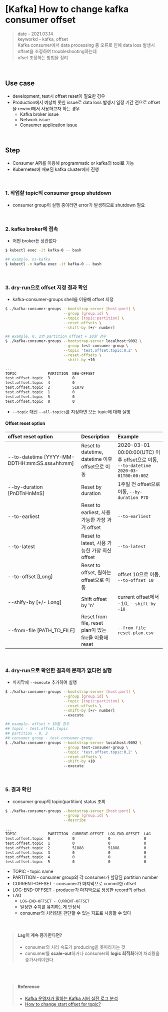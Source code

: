 # [Kafka] How to change kafka consumer offset
> date - 2021.03.14  
> keyworkd - kafka, offset  
> Kafka consumer에서 data processing 중 오류로 인해 data loss 발생시 offset을 조정하여 troubleshooting하는데  
> ofset 조정하는 방법을 정리  

<br>

## Use case
* development, test시 offset reset이 필요한 경우
* Production에서 예상치 못한 issue로 data loss 발생시 일정 기간 전으로 offset을 rewind해서 사용하고자 하는 경우
  * Kafka broker issue
  * Network issue
  * Consumer application issue

<br>

## Step
* Consumer API를 이용해 programmatic or kafka의 tool로 가능
* Kubernetes에 배포된 kafka cluster에서 진행

<br>

### 1. 작업할 topic의 consumer group shutdown
* consumer group이 실행 중이라면 error가 발생하므로 shutdown 필요

<br>

### 2. kafka broker에 접속
* 어떤 broker든 상관없다
```sh
$ kubectl exec -it kafka-0 -- bash

## example. ns-kafka
$ kubectl -n kafka exec -it kafka-0 -- bash
```

<br>

### 3. dry-run으로 offset 지정 결과 확인
* kafka-consumer-groups shell을 이용해 offset 지정
```sh
$ ./kafka-consumer-groups --bootstrap-server [host:port] \
                          --group [group.id] \
                          --topic [topic:partition] \
                          --reset-offsets \
                          --shift-by [+/- number]

## example. 0, 2번 partition offset + 10할 경우
$ ./kafka-consumer-groups --bootstrap-server localhost:9092 \
                          --group test-consumer-group \
                          --topic 'test.offset.topic:0,2' \
                          --reset-offsets \
                          --shift-by +10

...
TOPIC              PARTITION  NEW-OFFSET
test.offset.topic  3          0
test.offset.topic  4          0
test.offset.topic  2          51878
test.offset.topic  1          0
test.offset.topic  5          0
test.offset.topic  0          0
```
* `--topic` 대신 `--all-topics`를 지정하면 모든 topic에 대해 실행

#### Offset reset option
| offset reset option | Description | Example |
|:--|:--|:--|
| --to-datetime [YYYY-MM-DDTHH:mm:SS.sss±hh:mm] | Reset to datetime, datetime 이후 offset으로 이동 | 2020-03-01 00:00:00(UTC) 이후 offset으로 이동, `--to-datetime 2020-03-01T00:00:00Z` |
| --by-duration [PnDTnHnMnS] | Reset by duration | 1주일 전 offset으로 이동, `--by-duration P7D` |
| --to-earliest | Reset to earliest, 사용 가능한 가장 과거 offset | `--to-earliest` |
| --to-latest | Reset to latest, 사용 가능한 가장 최신 offset | `--to-latest`  |
| --to-offset [Long] | Reset to offset, 원하는 offset으로 이동 | offset 10으로 이동, `--to-offset 10` |
| --shify-by [+/- Long] | Shift offset by 'n' | current offset에서 -10, `--shift-by -10` |
| --from-file [PATH_TO_FILE] | Reset from file, reset plan이 있는 file을 이용해 reset | `--from-file reset-plan.csv` |

<br>

### 4. dry-run으로 확인한 결과에 문제가 없다면 실행
* 마지막에 `--execute` 추가하여 실행
```sh
$ ./kafka-consumer-groups --bootstrap-server [host:port] \
                          --group [group.id] \
                          --topic [topic:partition] \
                          --reset-offsets \
                          --shift-by [+/- number]
                          --execute

## example. offset + 10할 경우
## topic - test.offset.topic
## partition - 0, 2
## consumer group - test-consumer-group
$ ./kafka-consumer-groups --bootstrap-server localhost:9092 \
                          --group test-consumer-group \
                          --topic 'test.offset.topic:0,2' \
                          --reset-offsets \
                          --shift-by +10
                          --execute
```

<br>

### 5. 결과 확인
* consumer group의 topic(partition) status 조회
```sh
$ ./kafka-consumer-groups --bootstrap-server [host:port] \
                          --group [group.id] \
						  --describe

...
TOPIC              PARTITION  CURRENT-OFFSET  LOG-END-OFFSET  LAG        CONSUMER-ID      HOST                         CLIENT-ID
test.offset.topic  0          0               0               0          consumer-xxxxx   /10.0.0.229                  consumer-x
test.offset.topic  1          0               0               0          consumer-xxxxx   /10.0.0.229                  consumer-x
test.offset.topic  2          51888           51888           0          consumer-xxxxx   /10.0.0.229                  consumer-x
test.offset.topic  3          0               0               0          consumer-xxxxx   /10.0.0.229                  consumer-x
test.offset.topic  4          0               0               0          consumer-xxxxx   /10.0.0.229                  consumer-x
test.offset.topic  5          0               0               0          consumer-xxxxx   /10.0.0.229                  consumer-x
```
* TOPIC - topic name
* PARTITION - consumer group의 각 consumer가 할당된 partition number
* CURRENT-OFFSET - consumer가 마지막으로 commit한 offset
* LOG-END-OFFSET - producer가 마지막으로 생성한 record의 offset
* LAG
  * `LOG-END-OFFSET - CURRENT-OFFSET`
  * 일정한 수치를 유지하는게 안정적
  * consumer의 처리량을 판단할 수 있는 지표로 사용할 수 있다

<br>

> #### Lag이 계속 증가한다면?
> * consumer의 처리 속도가 producing을 못따라가는 것
> * consumer를 **scale-out**하거나 consumer의 **logic 최적화**하여 처리량을 증가시켜야한다

<br><br>

> #### Reference
> * [Kafka 운영자가 말하는 Kafka 서버 실전 로그 분석](https://www.popit.kr/%EC%B9%B4%ED%94%84%EC%B9%B4-%EC%9A%B4%EC%98%81%EC%9E%90%EA%B0%80-%EB%A7%90%ED%95%98%EB%8A%94-%EC%B9%B4%ED%94%84%EC%B9%B4-%EC%84%9C%EB%B2%84-%EC%8B%A4%EC%A0%84-%EB%A1%9C%EA%B7%B8-%EB%B6%84%EC%84%9D/)
> * [How to change start offset for topic?](https://stackoverflow.com/questions/29791268/how-to-change-start-offset-for-topic)
